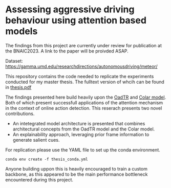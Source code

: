 # Assessing aggressive driving behaviour using attention based models

The findings from this project are currently under review for publication at the BNAIC2023. A link to the paper will be proivded ASAP.

Dataset: https://gamma.umd.edu/researchdirections/autonomousdriving/meteor/

This repository contains the code needed to replicate the experiments conducted for my master thesis. The fulltext version of whcih can be found in [thesis.pdf](https://github.com/unofficial-Jona/thesis/blob/main/thesis.pdf)

The findings presented here build heavily upon the [OadTR](https://github.com/wangxiang1230/OadTR) and [Colar model](https://github.com/VividLe/Online-Action-Detection). Both of which present successfull applications of the attention mechanism in the context of online action detection.
This reserach presents two novel contributions. 
- An intetegrated model architecture is presented that combines architectural concepts from the OadTR model and the Colar model.
- An explainability approach, leveraging prior frame information to generate salient cues. 

For replication please use the YAML file to set up the conda environment.
```
conda env create -f thesis_conda.yml
```

Anyone building uppon this is heavily encouraged to train a custom backbone, as this appeared to be the main performance bottleneck encountered during this project.
